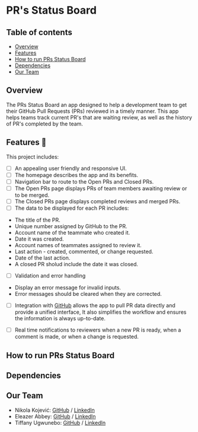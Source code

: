 # PR's Status Board

## Table of contents

* [Overview](#overview)
* [Features](#features)
* [How to run PRs Status Board](#how-to-run-prs-status-board)
* [Dependencies](#dependencies)
* [Our Team](#our-team)

## Overview

The PRs Status Board an app designed to help a development team to get their GitHub Pull Requests (PRs) reviewed in a timely manner.
This app helps teams track current PR's that are waiting review, as well as the history of PR's completed by the team.


## Features 📌

This project includes:

- [ ] An appealing user friendly and responsive UI.
- [ ] The homepage describes the app and its benefits.
- [ ] Navigation bar to route to the Open PRs and Closed PRs.
- [ ] The Open PRs page displays PRs of team members awaiting review or to be merged.
- [ ] The Closed PRs page displays completed reviews and merged PRs.
- [ ] The data to be displayed for each PR includes:<br/>
- The title of the PR.
- Unique number assigned by GitHub to the PR.
- Account name of the teammate who created it.
- Date it was created.
-  Account names of teammates assigned to review it.
-  Last action - created, commented, or change requested.
-  Date of the last action.
-  A closed PR sholud include the date it was closed.
- [ ] Validation and error handling<br/>
- Display an error message for invalid inputs.
- Error messages should be cleared when they are corrected.
- [ ] Integration with [GitHub](https://github.com) allows the app to pull PR data directly and provide a unified interface, It also simplifies the workflow and ensures the information is always up-to-date.
- [ ] Real time notifications to reviewers when a new PR is ready, when a comment is made, or when a change is requested.


## How to run PRs Status Board


## Dependencies
## Our Team

- Nikola Kojević: [GitHub](https://github.com/n-kojevic) / [LinkedIn](https://www.linkedin.com/in/nikola-kojevic-30a98a121/)
- Eleazer Abbey: [GitHub](https://github.com/abbey-eleazer) / [LinkedIn](https://linkedin.com/in/eleazer-abbey-19b42b2a3/)
- Tiffany Ugwunebo: [GitHub](https://github.com/Ahny678) / [LinkedIn](https://www.linkedin.com/in/tiffany-ugwunebo-1a59372a6/)
